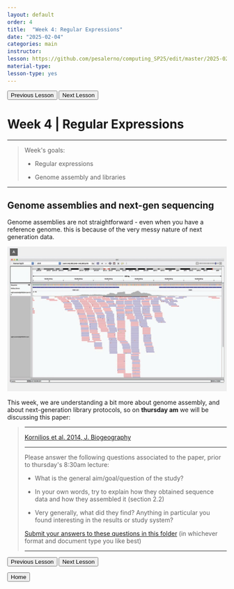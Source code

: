 ```yaml
---
layout: default
order: 4
title:  "Week 4: Regular Expressions"
date: "2025-02-04"
categories: main
instructor: 
lesson: https://github.com/pesalerno/computing_SP25/edit/master/2025-02-04-4_Week_4.md
material-type: 
lesson-type: yes
---
```


<a href="https://pesalerno.github.io/computing_SP25/main/2025/01/28/3_Week_3.html"><button>Previous Lesson</button></a>    <a href="https://pesalerno.github.io/computing_SP25/main/2025/02/11/5_Week_5.html"><button>Next Lesson</button></a>

# Week 4 | Regular Expressions

------------
>Week's goals: 
>
>- Regular expressions
>
>- Genome assembly and libraries

--------------

## Genome assemblies and next-gen sequencing

Genome assemblies are not straightforward - even when you have a reference genome. this is because of the very messy nature of next generation data. 

![](https://github.com/pesalerno/computing_SP25/blob/main/_files/genome-assembly.jpg?raw=true)

This week, we are understanding a bit more about genome assembly, and about next-generation library protocols, so on **thursday am** we will be discussing this paper: 

> -------------------
>
> [Kornilios et al. 2014, J. Biogeography](https://drive.google.com/file/d/1NQaC6wZZ3D1iOqS_tYlZPuP0Tr5xnc_O/view?usp=drive_link)
> 
> ---------------------
> 
>Please answer the following questions associated to the paper, prior to thursday's 8:30am lecture:
>
> - What is the general aim/goal/question of the study?
>
> - In your own words, try to explain how they obtained sequence data and how they assembled it (section 2.2)
> 
> - Very generally, what did they find? Anything in particular you found interesting in the results or study system?
>
>[Submit your answers to these questions in this folder](https://drive.google.com/drive/folders/18mloZY_0TIjs3hqnfMyZ7tmxwQO8BkD9?usp=drive_link) (in whichever format and document type you like best)
>
>___________________


<a href="https://pesalerno.github.io/computing_SP25/main/2025/01/28/3_Week_3.html"><button>Previous Lesson</button></a>    <a href="https://pesalerno.github.io/computing_SP25/main/2025/02/11/5_Week_5.html"><button>Next Lesson</button></a>

<a href="https://pesalerno.github.io/computing_SP25/"><button>Home</button></a>  